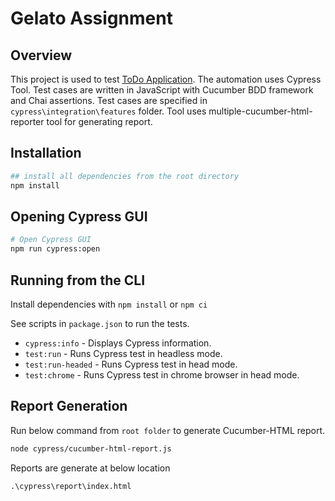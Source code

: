 # Gelato Assignment

## Overview
This project is used to test [ToDo Application](https://todomvc.com/examples/react/#/). The automation uses Cypress Tool. 
Test cases are written in JavaScript with Cucumber BDD framework and Chai assertions. 
Test cases are specified in `cypress\integration\features` folder.
Tool uses multiple-cucumber-html-reporter tool for generating report.


## Installation

```bash
## install all dependencies from the root directory
npm install
```

## Opening Cypress GUI

```bash
# Open Cypress GUI
npm run cypress:open
```

## Running from the CLI

Install dependencies with `npm install` or `npm ci`

See scripts in `package.json` to run the tests.

* `cypress:info` - Displays Cypress information.
* `test:run` - Runs Cypress test in headless mode.
* `test:run-headed` - Runs Cypress test in head mode.
* `test:chrome` - Runs Cypress test in chrome browser in head mode.

## Report Generation
Run below command from `root folder` to generate Cucumber-HTML report.

```bash
node cypress/cucumber-html-report.js
```

Reports are generate at below location
```
.\cypress\report\index.html
```